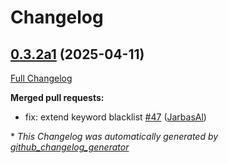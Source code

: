 # Changelog

## [0.3.2a1](https://github.com/OpenVoiceOS/ovos-skill-wikihow/tree/0.3.2a1) (2025-04-11)

[Full Changelog](https://github.com/OpenVoiceOS/ovos-skill-wikihow/compare/0.3.1...0.3.2a1)

**Merged pull requests:**

- fix: extend keyword blacklist [\#47](https://github.com/OpenVoiceOS/ovos-skill-wikihow/pull/47) ([JarbasAl](https://github.com/JarbasAl))



\* *This Changelog was automatically generated by [github_changelog_generator](https://github.com/github-changelog-generator/github-changelog-generator)*
